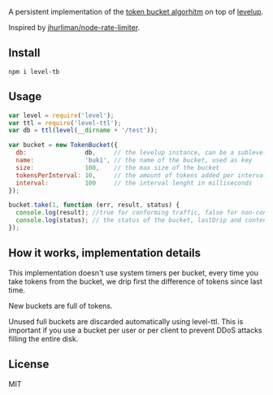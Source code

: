 A persistent implementation of the [token bucket algorhitm](http://en.wikipedia.org/wiki/Token_bucket) on top of [levelup](https://github.com/rvagg/node-levelup).

Inspired by [jhurliman/node-rate-limiter](https://github.com/jhurliman/node-rate-limiter/blob/master/lib/tokenBucket.js).

## Install

~~~
npm i level-tb
~~~

## Usage

~~~javascript
var level = require('level');
var ttl = require('level-ttl');
var db = ttl(level(__dirname + '/test'));

var bucket = new TokenBucket({
  db:                db,     // the levelup instance, can be a sublevel, needs to have ttl
  name:              'buk1', // the name of the bucket, used as key
  size:              100,    // the max size of the bucket
  tokensPerInterval: 10,     // the amount of tokens added per interval
  interval:          100     // the interval lenght in milliseconds
});

bucket.take(1, function (err, result, status) {
  console.log(result); //true for conforming traffic, false for non-conforming
  console.log(status); // the status of the bucket, lastDrip and content
});
~~~

## How it works, implementation details

This implementation doesn't use system timers per bucket, every time you take tokens from the bucket, we drip first the difference of tokens since last time.

New buckets are full of tokens.

Unused full buckets are discarded automatically using level-ttl. This is important if you use a bucket per user or per client to prevent DDoS attacks filling the entire disk.

## License

MIT


